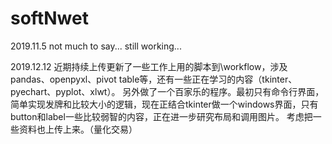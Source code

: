 # softNwet
2019.11.5
not much to say...
still working...

2019.12.12
近期持续上传更新了一些工作上用的脚本到\workflow，涉及pandas、openpyxl、pivot table等，还有一些正在学习的内容（tkinter、pyechart、pyplot、xlwt）。
另外做了一个百家乐的程序。最初只有命令行界面，简单实现发牌和比较大小的逻辑，现在正结合tkinter做一个windows界面，只有button和label一些比较弱智的内容，正在进一步研究布局和调用图片。
考虑把一些资料也上传上来。（量化交易）
